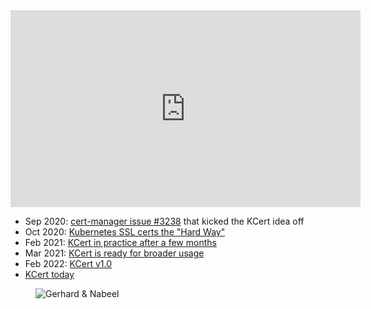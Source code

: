 <iframe width="560" height="315" src="https://www.youtube.com/embed/OcBAh9S_NRA" title="YouTube video player" frameborder="0" allow="accelerometer; autoplay; clipboard-write; encrypted-media; gyroscope; picture-in-picture" allowfullscreen></iframe>

- Sep 2020: [cert-manager issue #3238](https://github.com/cert-manager/cert-manager/issues/3238) that kicked the KCert idea off
- Oct 2020: [Kubernetes SSL certs the "Hard Way"](https://github.com/nabsul/k8s-letsencrypt)
- Feb 2021: [KCert in practice after a few months](https://nabeel.blog/2021/02/06/kcert/)
- Mar 2021: [KCert is ready for broader usage](https://nabeel.blog/2021/03/21/kcert-release)
- Feb 2022: [KCert v1.0](https://nabeel.blog/2022/02/27/kcert-v1)
- [KCert today](https://github.com/nabsul/kcert)

<figure class="richtext-figure richtext-figure--full">
  <img src="https://changelog-assets.s3.amazonaws.com/shipit/shipit-46--nabeel-sulieman.jpg" alt="Gerhard & Nabeel" loading="lazy">
</figure>